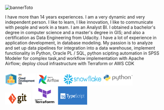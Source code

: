 

![bannerToto](https://github.com/anatole-cadet/anatole-cadet/assets/13883209/0d5643b0-c944-4a08-9e50-a1d44ef86cb4)

I have more than 14 years experiences. I am a very dynamic and very independent person. 
I like to learn, I like innovation, I like to communicate with people and work in a team. 
I am an Analyst BI. I obtained a bachelor's degree in computer science and a master's degree in GIS; and also 
a certification as Data Engineering from Udacity. I have a lot of experience in application development, 
in database modeling. 
My passion is to analyze and set up data pipelines for integration into a data warehouse, implement functionality in Python, 
Oracle PL / SQL, python scipting automation in SPSS Modeler for complex task,and workflow implementation with Apache Airflow; 
deploy cloud infrastructure with Terraform or AWS CDK


<img src="https://github.com/anatole-cadet/anatole-cadet/blob/main/awscdk.png" width="100" height="40">   <img src="https://github.com/anatole-cadet/anatole-cadet/blob/main/apacheairflow.png" width="80" height="40">  <img src="https://github.com/anatole-cadet/anatole-cadet/blob/main/snowflake.png" width="130" height="40"> <img src="https://github.com/anatole-cadet/anatole-cadet/blob/main/python.png" width="95" height="50"> <img src="https://github.com/anatole-cadet/anatole-cadet/blob/main/git.png" width="85" height="40">  <img src="https://github.com/anatole-cadet/anatole-cadet/blob/main/terraform.png" width="80" height="60"> <img src="https://github.com/anatole-cadet/anatole-cadet/blob/main/typescript.png" width="95" height="60"> 


